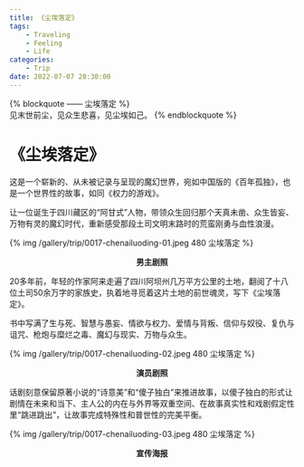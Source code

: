 ```yaml
---
title: 《尘埃落定》
tags:
    - Traveling
    - Feeling
    - Life
categories:
	- Trip
date: 2022-07-07 20:30:00
---
```


{% blockquote —— 尘埃落定 %}  
见末世前尘，见众生悲喜，见尘埃如己。
{% endblockquote %} 

<!-- more -->

# 《尘埃落定》

这是一个崭新的、从未被记录与呈现的魔幻世界，宛如中国版的《百年孤独》，也是一个世界性的故事，如同《权力的游戏》。

让一位诞生于四川藏区的“阿甘式”人物，带领众生回归那个天真未凿、众生皆妄、万物有灵的魔幻时代，重新感受那段土司文明末路时的荒蛮刚勇与血性浪漫。

{% img /gallery/trip/0017-chenailuoding-01.jpeg 480 尘埃落定 %}
<p align="center"><b>男主剧照</b></p>

20多年前，年轻的作家阿来走遍了四川阿坝州几万平方公里的土地，翻阅了十八位土司50余万字的家族史，执着地寻觅着这片土地的前世魂灵，写下《尘埃落定》。

书中写满了生与死、智慧与愚妄、情欲与权力、爱情与背叛、信仰与奴役、复仇与诅咒、枪炮与糜烂之毒、魔幻与现实、万物与众生。

{% img /gallery/trip/0017-chenailuoding-02.jpeg 480 尘埃落定 %}
<p align="center"><b>演员剧照</b></p>

话剧刻意保留原著小说的“诗意美”和“傻子独白”来推进故事，以傻子独白的形式让剧情在未来和当下、主人公的内在与外界等双重空间、在故事真实性和戏剧假定性里“跳进跳出”，让故事完成特殊性和普世性的完美平衡。

{% img /gallery/trip/0017-chenailuoding-03.jpeg 480 尘埃落定 %}
<p align="center"><b>宣传海报</b></p>